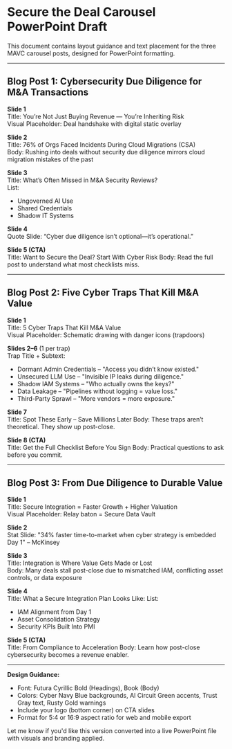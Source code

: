 # Secure the Deal Carousel PowerPoint Draft

This document contains layout guidance and text placement for the three MAVC carousel posts, designed for PowerPoint formatting.

---

## Blog Post 1: Cybersecurity Due Diligence for M&A Transactions

**Slide 1**  
Title: You’re Not Just Buying Revenue — You’re Inheriting Risk  
Visual Placeholder: Deal handshake with digital static overlay

**Slide 2**  
Title: 76% of Orgs Faced Incidents During Cloud Migrations (CSA)  
Body: Rushing into deals without security due diligence mirrors cloud migration mistakes of the past

**Slide 3**  
Title: What’s Often Missed in M&A Security Reviews?  
List:  
- Ungoverned AI Use  
- Shared Credentials  
- Shadow IT Systems

**Slide 4**  
Quote Slide: “Cyber due diligence isn’t optional—it’s operational.”

**Slide 5 (CTA)**  
Title: Want to Secure the Deal? Start With Cyber Risk
Body: Read the full post to understand what most checklists miss.

---

## Blog Post 2: Five Cyber Traps That Kill M&A Value

**Slide 1**  
Title: 5 Cyber Traps That Kill M&A Value  
Visual Placeholder: Schematic drawing with danger icons (trapdoors)

**Slides 2–6** (1 per trap)  
Trap Title + Subtext:
- Dormant Admin Credentials – "Access you didn’t know existed."
- Unsecured LLM Use – "Invisible IP leaks during diligence."
- Shadow IAM Systems – "Who actually owns the keys?"
- Data Leakage – "Pipelines without logging = value loss."
- Third-Party Sprawl – "More vendors = more exposure."

**Slide 7**  
Title: Spot These Early – Save Millions Later
Body: These traps aren’t theoretical. They show up post-close.

**Slide 8 (CTA)**  
Title: Get the Full Checklist Before You Sign
Body: Practical questions to ask before you commit.

---

## Blog Post 3: From Due Diligence to Durable Value

**Slide 1**  
Title: Secure Integration = Faster Growth + Higher Valuation  
Visual Placeholder: Relay baton = Secure Data Vault

**Slide 2**  
Stat Slide: "34% faster time-to-market when cyber strategy is embedded Day 1" – McKinsey

**Slide 3**  
Title: Integration is Where Value Gets Made or Lost  
Body: Many deals stall post-close due to mismatched IAM, conflicting asset controls, or data exposure

**Slide 4**  
Title: What a Secure Integration Plan Looks Like:
List:
- IAM Alignment from Day 1  
- Asset Consolidation Strategy  
- Security KPIs Built Into PMI

**Slide 5 (CTA)**  
Title: From Compliance to Acceleration
Body: Learn how post-close cybersecurity becomes a revenue enabler.

---

**Design Guidance:**
- Font: Futura Cyrillic Bold (Headings), Book (Body)
- Colors: Cyber Navy Blue backgrounds, AI Circuit Green accents, Trust Gray text, Rusty Gold warnings
- Include your logo (bottom corner) on CTA slides
- Format for 5:4 or 16:9 aspect ratio for web and mobile export

Let me know if you'd like this version converted into a live PowerPoint file with visuals and branding applied.

